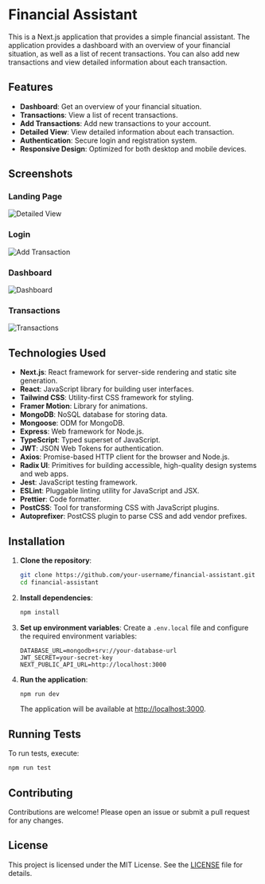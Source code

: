 # Financial Assistant

This is a Next.js application that provides a simple financial assistant. The application provides a dashboard with an overview of your financial situation, as well as a list of recent transactions. You can also add new transactions and view detailed information about each transaction.

## Features

- **Dashboard**: Get an overview of your financial situation.
- **Transactions**: View a list of recent transactions.
- **Add Transactions**: Add new transactions to your account.
- **Detailed View**: View detailed information about each transaction.
- **Authentication**: Secure login and registration system.
- **Responsive Design**: Optimized for both desktop and mobile devices.

## Screenshots

### Landing Page
![Detailed View](blob:https://imgur.com/c2893553-3a7b-488a-831f-d8d7a6371b55)

### Login
![Add Transaction](https://i.imgur.com/fGGtaZG.png)

### Dashboard
![Dashboard](blob:https://imgur.com/12610e69-be6c-44ec-acde-bea23b272752)

### Transactions
![Transactions](blob:https://imgur.com/a44b94cb-67ec-4332-9b54-7bb1f905ef50)


## Technologies Used

- **Next.js**: React framework for server-side rendering and static site generation.
- **React**: JavaScript library for building user interfaces.
- **Tailwind CSS**: Utility-first CSS framework for styling.
- **Framer Motion**: Library for animations.
- **MongoDB**: NoSQL database for storing data.
- **Mongoose**: ODM for MongoDB.
- **Express**: Web framework for Node.js.
- **TypeScript**: Typed superset of JavaScript.
- **JWT**: JSON Web Tokens for authentication.
- **Axios**: Promise-based HTTP client for the browser and Node.js.
- **Radix UI**: Primitives for building accessible, high-quality design systems and web apps.
- **Jest**: JavaScript testing framework.
- **ESLint**: Pluggable linting utility for JavaScript and JSX.
- **Prettier**: Code formatter.
- **PostCSS**: Tool for transforming CSS with JavaScript plugins.
- **Autoprefixer**: PostCSS plugin to parse CSS and add vendor prefixes.

## Installation

1. **Clone the repository**:
   ```bash
   git clone https://github.com/your-username/financial-assistant.git
   cd financial-assistant
   ```

2. **Install dependencies**:
   ```bash
   npm install
   ```

3. **Set up environment variables**:
   Create a `.env.local` file and configure the required environment variables:
   ```
   DATABASE_URL=mongodb+srv://your-database-url
   JWT_SECRET=your-secret-key
   NEXT_PUBLIC_API_URL=http://localhost:3000
   ```

4. **Run the application**:
   ```bash
   npm run dev
   ```

   The application will be available at [http://localhost:3000](http://localhost:3000).

## Running Tests

To run tests, execute:
   ```bash
   npm run test
   ```

## Contributing

Contributions are welcome! Please open an issue or submit a pull request for any changes.

## License

This project is licensed under the MIT License. See the [LICENSE](LICENSE) file for details.
